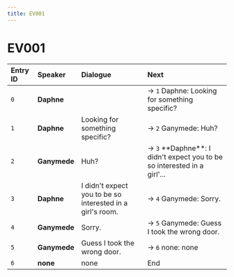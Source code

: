 ```yaml
---
title: EV001
---
```


# EV001


| Entry ID | Speaker | Dialogue | Next |
| :------- | :------ | :------- | :------------ |
| `0` | **Daphne** |  | → `1` Daphne: Looking for something specific? |
| `1` | **Daphne** | Looking for something specific? | → `2` Ganymede: Huh? |
| `2` | **Ganymede** | Huh? | → `3` \*\*Daphne\*\*: I didn't expect you to be so interested in a girl'\.\.\. |
| `3` | **Daphne** | I didn't expect you to be so interested in a girl's room\. | → `4` Ganymede: Sorry\. |
| `4` | **Ganymede** | Sorry\. | → `5` Ganymede: Guess I took the wrong door\. |
| `5` | **Ganymede** | Guess I took the wrong door\. | → `6` none: none |
| `6` | **none** | none | End |
